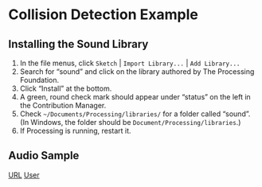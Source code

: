 # Collision Detection Example

## Installing the Sound Library
1. In the file menus, click `Sketch` | `Import Library...` | `Add Library...`
2. Search for “sound” and click on the library authored by The Processing Foundation.
3. Click “Install” at the bottom.
4. A green, round check mark should appear under “status” on the left in the Contribution Manager.
5. Check `~/Documents/Processing/libraries/` for a folder called “sound”. (In Windows, the folder should be `Document/Processing/libraries`.)
6. If Processing is running, restart it.

## Audio Sample
[URL](https://freesound.org/people/likeclockwork/sounds/168312/)
[User](https://freesound.org/people/likeclockwork/)
